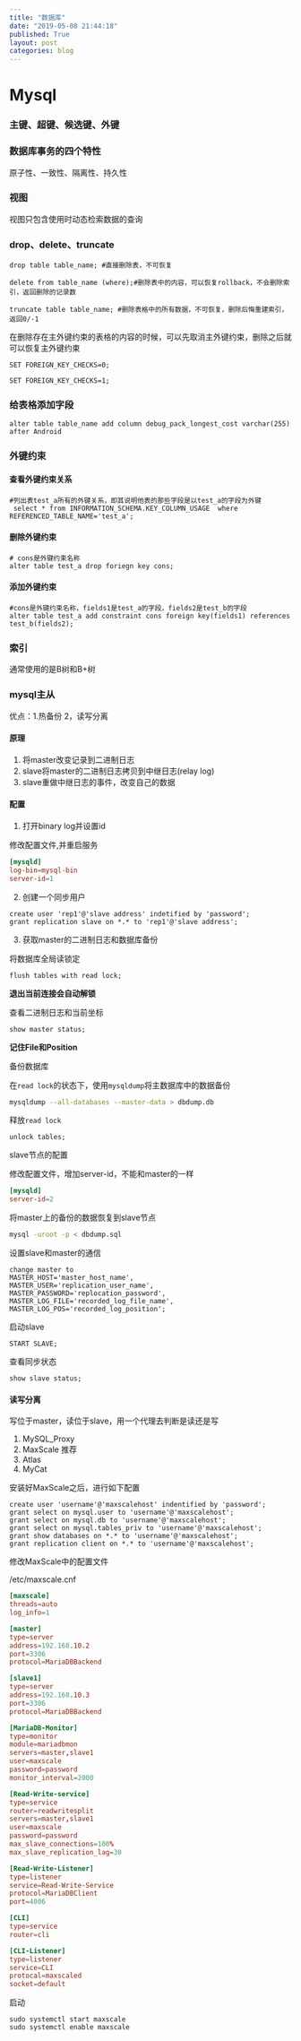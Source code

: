 ```yaml
---
title: "数据库"
date: "2019-05-08 21:44:18"
published: True
layout: post
categories: blog
---
```


# Mysql

### 主键、超键、候选键、外键

### 数据库事务的四个特性

原子性、一致性、隔离性、持久性

### 视图

视图只包含使用时动态检索数据的查询

### drop、delete、truncate

```
drop table table_name; #直接删除表，不可恢复

delete from table_name (where);#删除表中的内容，可以恢复rollback，不会删除索引，返回删除的记录数

truncate table table_name; #删除表格中的所有数据，不可恢复，删除后悔重建索引，返回0/-1
```

在删除存在主外键约束的表格的内容的时候，可以先取消主外键约束，删除之后就可以恢复主外键约束

```
SET FOREIGN_KEY_CHECKS=0;

SET FOREIGN_KEY_CHECKS=1;
```

### 给表格添加字段

```
alter table table_name add column debug_pack_longest_cost varchar(255) after Android
```

### 外键约束
#### 查看外键约束关系

```
#列出表test_a所有的外键关系，即其说明他表的那些字段是以test_a的字段为外键
 select * from INFORMATION_SCHEMA.KEY_COLUMN_USAGE  where REFERENCED_TABLE_NAME='test_a';
```

#### 删除外键约束

```
# cons是外键约束名称
alter table test_a drop foriegn key cons;
```

#### 添加外键约束

```
#cons是外键约束名称，fields1是test_a的字段，fields2是test_b的字段
alter table test_a add constraint cons foreign key(fields1) references test_b(fields2);
```

### 索引

通常使用的是B树和B+树

### mysql主从

优点：1.热备份  2，读写分离

#### 原理

1. 将master改变记录到二进制日志
2. slave将master的二进制日志拷贝到中继日志(relay log)
3. slave重做中继日志的事件，改变自己的数据

#### 配置

1. 打开binary log并设置id

修改配置文件,并重启服务

```conf
[mysqld]
log-bin=mysql-bin
server-id=1
```

2. 创建一个同步用户

```mysql
create user 'rep1'@'slave address' indetified by 'password';
grant replication slave on *.* to 'rep1'@'slave address';
```

3. 获取master的二进制日志和数据库备份

将数据库全局读锁定

```mysql
flush tables with read lock;
```

**退出当前连接会自动解锁**

查看二进制日志和当前坐标

```mysql
show master status;
```

**记住File和Position**

备份数据库

在`read lock`的状态下，使用`mysqldump`将主数据库中的数据备份

```sh
mysqldump --all-databases --master-data > dbdump.db
```

释放`read lock`

```mysql
unlock tables;
```

slave节点的配置

修改配置文件，增加server-id，不能和master的一样

```conf
[mysqld]
server-id=2
```

将master上的备份的数据恢复到slave节点

```sh
mysql -uroot -p < dbdump.sql
```

设置slave和master的通信

```mysql
change master to
MASTER_HOST='master_host_name',
MASTER_USER='replication_user_name',
MASTER_PASSWORD='replocation_password',
MASTER_LOG_FILE='recorded_log_file_name',
MASTER_LOG_POS='recorded_log_position';
```

启动slave

```mysql
START SLAVE;
```

查看同步状态

```mysql
show slave status;
```

#### 读写分离

写位于master，读位于slave，用一个代理去判断是读还是写

1. MySQL\_Proxy
2. MaxScale 推荐
3. Atlas
4. MyCat

安装好MaxScale之后，进行如下配置

```
create user 'username'@'maxscalehost' indentified by 'password';
grant select on mysql.user to 'username'@'maxscalehost';
grant select on mysql.db to 'username'@'maxscalehost';
grant select on mysql.tables_priv to 'username'@'maxscalehost';
grant show databases on *.* to 'username'@'maxscalehost';
grant replication client on *.* to 'username'@'maxscalehost';
```

修改MaxScale中的配置文件

/etc/maxscale.cnf

```conf
[maxscale]
threads=auto
log_info=1

[master]
type=server
address=192.168.10.2
port=3306
protocol=MariaDBBackend

[slave1]
type=server
address=192.168.10.3
port=3306
protocol=MariaDBBackend

[MariaDB-Monitor]
type=monitor
module=mariadbmon
servers=master,slave1
user=maxscale
password=password
monitor_interval=2000

[Read-Write-service]
type=service
router=readwritesplit
servers=master,slave1
user=maxscale
password=password
max_slave_connections=100%
max_slave_replication_lag=30

[Read-Write-Listener]
type=listener
service=Read-Write-Service
protocol=MariaDBClient
port=4006

[CLI]
type=service
router=cli

[CLI-Listener]
type=listener
service=CLI
protocal=maxscaled
socket=default
```

启动

```
sudo systemctl start maxscale
sudo systemctl enable maxscale
```
